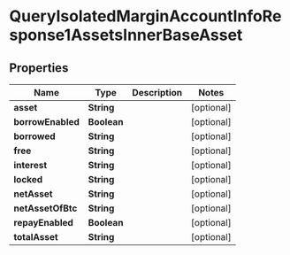 

# QueryIsolatedMarginAccountInfoResponse1AssetsInnerBaseAsset


## Properties

| Name | Type | Description | Notes |
|------------ | ------------- | ------------- | -------------|
|**asset** | **String** |  |  [optional] |
|**borrowEnabled** | **Boolean** |  |  [optional] |
|**borrowed** | **String** |  |  [optional] |
|**free** | **String** |  |  [optional] |
|**interest** | **String** |  |  [optional] |
|**locked** | **String** |  |  [optional] |
|**netAsset** | **String** |  |  [optional] |
|**netAssetOfBtc** | **String** |  |  [optional] |
|**repayEnabled** | **Boolean** |  |  [optional] |
|**totalAsset** | **String** |  |  [optional] |



